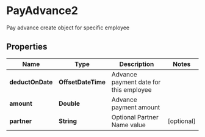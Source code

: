 

# PayAdvance2

Pay advance create object for specific employee

## Properties

| Name | Type | Description | Notes |
|------------ | ------------- | ------------- | -------------|
|**deductOnDate** | **OffsetDateTime** | Advance payment date for this employee |  |
|**amount** | **Double** | Advance payment amount |  |
|**partner** | **String** | Optional Partner Name value |  [optional] |



